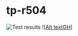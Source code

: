 # tp-r504

![Test results](https://github.com/nethan789/tp-r504/actions/workflows/pytest.yml/badge.svg)
![[Alt textGH](https://github.com/nethan789/tp-r504/actions)]
